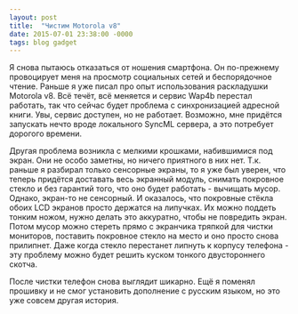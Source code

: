 ```yaml
---
layout: post
title:  "Чистим Motorola v8"
date: 2015-07-01 23:38:00 -0000
tags: blog gadget
---
```


Я снова пытаюсь отказаться от ношения смартфона. Он по-прежнему провоцирует меня на просмотр социальных сетей и беспорядочное чтение. Раньше я уже писал про опыт использования раскладушки Motorola v8. Всё течёт, всё меняется и сервис Wap4b перестал работать, так что сейчас будет проблема с синхронизацией адресной книги. Увы, сервис доступен, но не работает. Возможно, мне придётся запускать нечто вроде локального SyncML сервера, а это потребует дорогого времени.

Другая проблема возникла с мелкими крошками, набившимися под экран. Они не особо заметны, но ничего приятного в них нет. Т.к. раньше я разбирал только сенсорные экраны, то я уже был уверен, что теперь придётся доставать весь экранный модуль, снимать покровное стекло и без гарантий того, что оно будет работать - вычищать мусор. Однако, экран-то не сенсорный. И оказалось, что покровные стёкла обоих LCD экранов просто держатся на липучках. Их можно поддеть тонким ножом,  нужно делать это аккуратно, чтобы не повредить экран. Потом мусор можно стереть прямо с экранчика тряпкой для чистки мониторов, поставить покровное стекло на место и оно просто снова прилипнет. Даже когда стекло перестанет липнуть к корпусу телефона - эту проблему можно будет решить куском тонкого двустороннего скотча. 

После чистки телефон снова выглядит шикарно. Ещё я поменял прошивку и не смог установить дополнение с русским языком, но это уже совсем другая история.